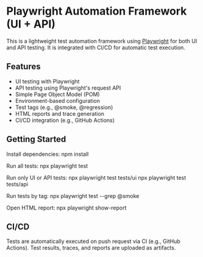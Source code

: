 # Playwright Automation Framework (UI + API)

This is a lightweight test automation framework using [Playwright](https://playwright.dev/) for both UI and API testing. It is integrated with CI/CD for automatic test execution.

## Features

- UI testing with Playwright
- API testing using Playwright's request API
- Simple Page Object Model (POM)
- Environment-based configuration
- Test tags (e.g., @smoke, @regression)
- HTML reports and trace generation
- CI/CD integration (e.g., GitHub Actions)


## Getting Started

Install dependencies:
npm install

Run all tests:
npx playwright test

Run only UI or API tests:
npx playwright test tests/ui
npx playwright test tests/api

Run tests by tag:
npx playwright test --grep @smoke

Open HTML report:
npx playwright show-report



## CI/CD
Tests are automatically executed on push  request via CI (e.g., GitHub Actions). Test results, traces, and reports are uploaded as artifacts.
